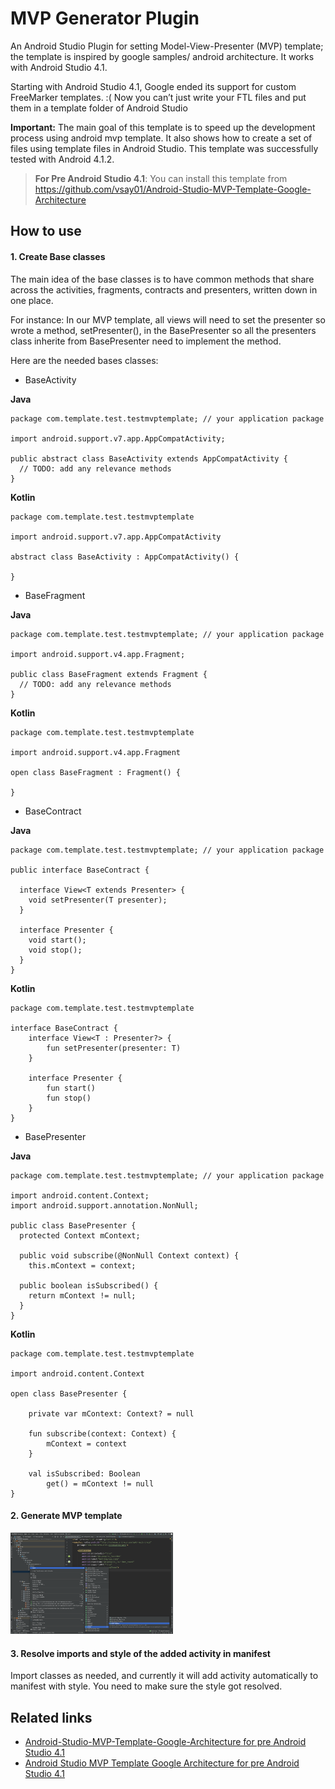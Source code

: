 # MVP Generator Plugin

<!--  [![Build](https://github.com/vsay01/Android-Studio-MVP-Template-Google-Architecture-Plugin/workflows/Build/badge.svg)][gh:build] -->

<!-- Plugin description -->

An Android Studio Plugin for setting Model-View-Presenter (MVP) template; the template is inspired by google samples/ android architecture. It works with Android Studio 4.1.

Starting with Android Studio 4.1, Google ended its support for custom FreeMarker templates. :( 
Now you can’t just write your FTL files and put them in a template folder of Android Studio

**Important:** The main goal of this template is to speed up the development process using android mvp template. It also shows how to create a set of files using template files in Android Studio. This template was successfully tested with Android 4.1.2.

> **For Pre Android Studio 4.1**: You can install this template from https://github.com/vsay01/Android-Studio-MVP-Template-Google-Architecture

<!-- Plugin description end -->

## How to use

#### 1. Create Base classes

The main idea of the base classes is to have common methods that share across the activities, fragments, contracts and presenters, written down in one place.

For instance: In our MVP template, all views will need to set the presenter so wrote a  method, setPresenter(), in the BasePresenter so all the presenters class inherite from BasePresenter need to implement the method.

Here are the needed bases classes:

- BaseActivity

**Java**
```
package com.template.test.testmvptemplate; // your application package

import android.support.v7.app.AppCompatActivity;

public abstract class BaseActivity extends AppCompatActivity {
  // TODO: add any relevance methods
}
```

**Kotlin**
```
package com.template.test.testmvptemplate

import android.support.v7.app.AppCompatActivity

abstract class BaseActivity : AppCompatActivity() {

}
```

- BaseFragment

**Java**
```
package com.template.test.testmvptemplate; // your application package

import android.support.v4.app.Fragment;

public class BaseFragment extends Fragment {
  // TODO: add any relevance methods
}
```

**Kotlin**
```
package com.template.test.testmvptemplate

import android.support.v4.app.Fragment

open class BaseFragment : Fragment() {

}
```

- BaseContract

**Java**
```
package com.template.test.testmvptemplate; // your application package

public interface BaseContract {

  interface View<T extends Presenter> {
    void setPresenter(T presenter);
  }

  interface Presenter {
    void start();
    void stop();
  }
}
```

**Kotlin**
```
package com.template.test.testmvptemplate

interface BaseContract {
	interface View<T : Presenter?> {
		fun setPresenter(presenter: T)
	}

	interface Presenter {
		fun start()
		fun stop()
	}
}
```

- BasePresenter

**Java**
```
package com.template.test.testmvptemplate; // your application package

import android.content.Context;
import android.support.annotation.NonNull;

public class BasePresenter {
  protected Context mContext;

  public void subscribe(@NonNull Context context) {
    this.mContext = context;

  public boolean isSubscribed() {
    return mContext != null;
  }
}
```

**Kotlin**
```
package com.template.test.testmvptemplate

import android.content.Context

open class BasePresenter {

	private var mContext: Context? = null

	fun subscribe(context: Context) {
		mContext = context
	}

	val isSubscribed: Boolean
		get() = mContext != null
}
```
#### 2. Generate MVP template
<img src="/screenshots/screenshot_1.png" width="260">

#### 3. Resolve imports and style of the added activity in manifest
Import classes as needed, and currently it will add activity automatically to manifest with style. You need to make sure the style got resolved.

## Related links

- [Android-Studio-MVP-Template-Google-Architecture for pre Android Studio 4.1][Android-Studio-MVP-Template-Google-Architecture github]
- [Android Studio MVP Template Google Architecture for pre Android Studio 4.1][Android-Studio-MVP-Template-Google-Architecture article]

[Android-Studio-MVP-Template-Google-Architecture github]: https://github.com/vsay01/Android-Studio-MVP-Template-Google-Architecture
[Android-Studio-MVP-Template-Google-Architecture article]: https://proandroiddev.com/android-studio-mvp-template-google-architecture-29c93a940341
[gh:build]: https://github.com/vsay01/Android-Studio-MVP-Template-Google-Architecture-Plugin/actions?query=workflow%3ABuild
